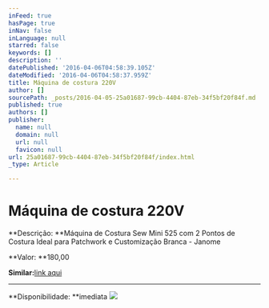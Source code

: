 ```yaml
---
inFeed: true
hasPage: true
inNav: false
inLanguage: null
starred: false
keywords: []
description: ''
datePublished: '2016-04-06T04:58:39.105Z'
dateModified: '2016-04-06T04:58:37.959Z'
title: Máquina de costura 220V
author: []
sourcePath: _posts/2016-04-05-25a01687-99cb-4404-87eb-34f5bf20f84f.md
published: true
authors: []
publisher:
  name: null
  domain: null
  url: null
  favicon: null
url: 25a01687-99cb-4404-87eb-34f5bf20f84f/index.html
_type: Article

---
```

# Máquina de costura 220V

**Descrição: **Máquina de Costura Sew Mini 525 com 2 Pontos de Costura Ideal para Patchwork e Customização Branca - Janome

**Valor: **180,00

**Similar:**[link aqui][0]

****

**Disponibilidade: **imediata
![](https://the-grid-user-content.s3-us-west-2.amazonaws.com/8f36b33d-7461-4e12-a3e2-8ae8dbea623a.jpg)

[0]: http://www.ricardoeletro.com.br/Produto/Maquina-de-Costura-Sew-Mini-525-com-2-Pontos-de-Costura-Ideal-para-Patchwork-e-Customizacao-Branca-Janome/258-643-399353/?utm_source=Google_Shopping&prc=0&utm_medium=CPC_Eletroportateis_Google_Shopping&utm_campaign=Maquina_de_Costura&utm_content=Maquina_de_Costura&cda=B1F8-9FD3-22BB-E555&prc=19495&gclid=Cj0KEQjwxI24BRDqqN3f-97N6egBEiQAGv37hMCWsULfiRlSqjd0PWwDdZY_KVl3uciFf-d62nSoW4MaAoGV8P8HAQ